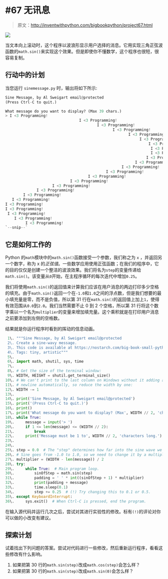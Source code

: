 # #67 无讯息

> 原文：<http://inventwithpython.com/bigbookpython/project67.html>

![](img/9d995d63aaead72cad01120081eb8f75.png)

当文本向上滚动时，这个程序以波浪形显示用户选择的消息。它用实现三角正弦波函数的`math.sin()`来实现这个效果。但是即使你不懂数学，这个程序也很短，很容易复制。

## 行动中的计划

当您运行 `sinemessage.py` 时，输出将如下所示:

```py
Sine Message, by Al Sweigart email@protected
(Press Ctrl-C to quit.)

What message do you want to display? (Max 39 chars.)
> I <3 Programming!
                                 I <3 Programming!
                                         I <3 Programming!
                                                I <3 Programming!
                                                       I <3 Programming!
                                                            I <3 Programming!
                                                                I <3 Programming!
                                                                 I <3 Programming!
                                                                 I <3 Programming!
                                                               I <3 Programming!
                                                          I <3 Programming!
                                                    I <3 Programming!
                                             I <3 Programming!
                                     I <3 Programming!
                             I <3 Programming!
                     I <3 Programming!
              I <3 Programming!
        I <3 Programming!
   I <3 Programming!
I <3 Programming!
I <3 Programming!
 I <3 Programming!
    I <3 Programming!
         I <3 Programming!
`--snip--`
```

## 它是如何工作的

Python 的`math`模块中的`math.sin()`函数接受一个参数，我们称之为 `x` ，并返回另一个数字，称为 x 的*正弦值*。一些数学应用使用正弦函数；在我们的程序中，它的目的仅仅是创建一个整洁的波浪效果。我们将名为`step`的变量传递给`math.sin()`。该变量从`0`开始，在主程序循环的每次迭代中增加`0.25`。

我们将使用`math.sin()`的返回值来计算我们应该在用户消息的两边打印多少空格的填充。由于`math.sin()`返回一个在`-1.0`和`1.0`之间的浮点数，但是我们想要的最小填充量是零，而不是负值，所以第 31 行在`math.sin()`的返回值上加上`1`，使得有效范围从`0.0`到`2.0`。我们当然需要不止 0 到 2 个空格，所以第 31 行将这个数字乘以一个名为`multiplier`的变量来增加填充量。这个乘积就是在打印用户消息之前要添加到左侧的空格数。

结果就是你运行程序时看到的挥动的信息动画。

```py
 1\. """Sine Message, by Al Sweigart email@protected
 2\. Create a sine-wavy message.
 3\. This code is available at https://nostarch.com/big-book-small-python-programming
 4\. Tags: tiny, artistic"""
 5\. 
 6\. import math, shutil, sys, time
 7\. 
 8\. # Get the size of the terminal window:
 9\. WIDTH, HEIGHT = shutil.get_terminal_size()
10\. # We can't print to the last column on Windows without it adding a
11\. # newline automatically, so reduce the width by one:
12\. WIDTH -= 1
13\. 
14\. print('Sine Message, by Al Sweigart email@protected')
15\. print('(Press Ctrl-C to quit.)')
16\. print()
17\. print('What message do you want to display? (Max', WIDTH // 2, 'chars.)')
18\. while True:
19\.     message = input('> ')
20\.     if 1 <= len(message) <= (WIDTH // 2):
21\.         break
22\.     print('Message must be 1 to', WIDTH // 2, 'characters long.')
23\. 
24\. 
25\. step = 0.0  # The "step" determines how far into the sine wave we are.
26\. # Sine goes from -1.0 to 1.0, so we need to change it by a multiplier:
27\. multiplier = (WIDTH - len(message)) / 2
28\. try:
29\.     while True:  # Main program loop.
30\.         sinOfStep = math.sin(step)
31\.         padding = ' ' * int((sinOfStep + 1) * multiplier)
32\.         print(padding + message)
33\.         time.sleep(0.1)
34\.         step += 0.25  # (!) Try changing this to 0.1 or 0.5.
35\. except KeyboardInterrupt:
36\.     sys.exit()  # When Ctrl-C is pressed, end the program. 
```

在输入源代码并运行几次之后，尝试对其进行实验性的修改。标有`(!)`的评论对你可以做的小改变有建议。

## 探索计划

试着找出下列问题的答案。尝试对代码进行一些修改，然后重新运行程序，看看这些修改有什么影响。

1.  如果把第 30 行的`math.sin(step)`改成`math.cos(step)`会怎么样？
2.  如果把第 30 行的`math.sin(step)`改成`math.sin(0)`会怎么样？